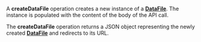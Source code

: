 <a name="createDataFile"></a>A **createDataFile** operation creates a new instance of a <a href="#dataFiles">**DataFile**</a>. The instance is populated with the content of the body of the API call.

The **createDataFile** operation returns a JSON object representing the newly created <a href="#dataFiles">**DataFile**</a> and redirects to its URL.
